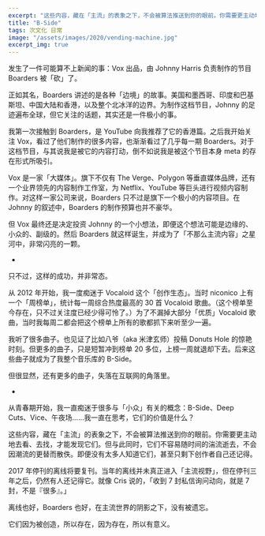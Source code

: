 ```yaml
---
excerpt: "这些内容，藏在「主流」的表象之下，不会被算法推送到你的眼前。你需要更主动地去看、去找，才能发现它们。但与此同时，它们不容易随时间的湍流逝去，不会因潮流的更替而散佚。"
title: "B-Side"
tags: 次文化 日常
image: "/assets/images/2020/vending-machine.jpg"
excerpt_img: true
---
```


发生了一件可能算不上新闻的事：Vox 出品，由 Johnny Harris 负责制作的节目 Boarders 被「砍」了。

正如其名，Boarders 讲述的是各种「边境」的故事。美国和墨西哥、印度和巴基斯坦、中国大陆和香港，以及整个北冰洋的边界。为制作这档节目，Johnny 的足迹遍布全球，但它关注的话题，其实还是一件极小的事。

我第一次接触到 Boarders，是 YouTube 向我推荐了它的香港篇。之后我开始关注 Vox，看过了他们制作的很多内容，也渐渐看过了几乎每一期 Boarders。对于这档节目，与其说我是被它的内容打动，倒不如说我是被这个节目本身 meta 的存在形式所吸引。

Vox 是一家「大媒体」。旗下不仅有 The Verge、Polygon 等垂直媒体品牌，还有一个业界领先的内容制作工作室，为 Netflix、YouTube 等巨头进行视频内容制作。对这样一家公司来说，Boarders 只不过是旗下一个极小的内容项目。在 Johnny 的叙述中，Boarders 的制作预算也并不豪华。

但 Vox 最终还是决定投资 Johnny 的一个小想法，即便这个想法可能是边缘的、小众的、副级的。然后 Boarders 就这样诞生，并成为了「不那么主流内容」之星河中，非常闪亮的一颗。

-

只不过，这样的成功，并非常态。

从 2012 年开始，我一度痴迷于 Vocaloid 这个「创作生态」。当时 niconico 上有一个「周榜单」，统计每一周综合热度最高的 30 首 Vocaloid 歌曲。（这个榜单至今存在，只不过关注度已经少得可怜了。）为了不漏掉大部分「优质」Vocaloid 歌曲，当时我每周二都会把这个榜单上所有的歌都抓下来听至少一遍。

我听了很多曲子。也见证了比如八爷（aka 米津玄师）投稿 Donuts Hole 的惊艳时刻。但更多的曲子，只是短暂冲到榜单 20 多位，上榜一周就退却下去。后来这些曲子就成为了我整个音乐库的 B-Side。

但很显然，还有更多的曲子，失落在互联网的角落里。

-

从青春期开始，我一直痴迷于很多与「小众」有关的概念：B-Side、Deep Cuts、Vice、午夜场……我一直在思考，它们的价值是什么？

这些内容，藏在「主流」的表象之下，不会被算法推送到你的眼前。你需要更主动地去看、去找，才能发现它们。但与此同时，它们不容易随时间的湍流逝去，不会因潮流的更替而散佚。即便没有太多人知道它们，甚至只剩下创作者自己还记得。

2017 年停刊的离线将要复刊。当年的离线并未真正进入「主流视野」，但在停刊三年之后，仍然有人还记得它。就像 Cris 说的，「收到 7 封私信询问动向，就是 7 封，不是『很多』。」

离线也好，Boarders 也好，在主流世界的阴影之下，没有被遗忘。

它们因为被创造，所以存在，因为存在，所以有意义。
